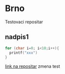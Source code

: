 # Brno
Testovaci repositar
## nadpis1 
```c
for (char i=0; i<10;i++){
  printf("xxx")
}
```

[link na repositar](https://github.com/alpov/SPST)
zmena test
